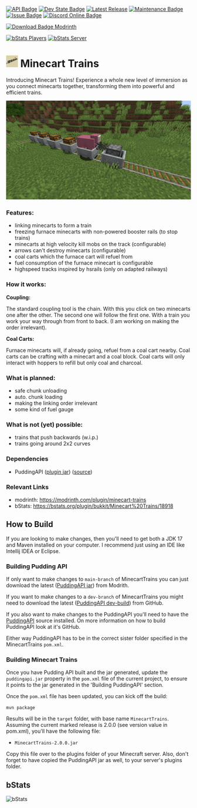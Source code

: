 [![API Badge](https://img.shields.io/badge/MC%20version-Spigot%20v1.21.x-blue?style=flat-square)](https://www.spigotmc.org/)
[![Dev State Badge](https://img.shields.io/badge/stage%20of%20development-beta-yellow?style=flat-square)]()
[![Latest Release](https://img.shields.io/github/v/release/Fridtjof-DE/MinecartTrains?style=flat-square)]()
[![Maintenance Badge](https://img.shields.io/maintenance/yes/2024?style=flat-square)]()
[![Issue Badge](https://img.shields.io/github/issues/Fridtjof-DE/MinecartTrains?style=flat-square)](https://github.com/Fridtjof-DE/MinecartTrains/issues)
[![Discord Online Badge](https://img.shields.io/discord/961799414647750717?label=Discord&style=flat-square)](https://discord.gg/fT6VJurHCT)

[![Download Badge Modrinth](https://img.shields.io/modrinth/dt/plRff0I9?color=brightgreen&label=Modrinth%20downloads&style=flat-square)](https://modrinth.com/plugin/minecart-trains/versions)

[![bStats Players](https://img.shields.io/bstats/players/18918?style=flat-square)](https://bstats.org/plugin/bukkit/Minecart%20Trains/18918)
[![bStats Server](https://img.shields.io/bstats/servers/18918?style=flat-square)](https://bstats.org/plugin/bukkit/Minecart%20Trains/18918)

# <img src="./docs/images/icon.png" data-canonical-src="./icon.png" width="32" height="32" /> Minecart Trains

Introducing Minecart Trains! Experience a whole new level of immersion as you connect minecarts together, transforming them into powerful and efficient trains.

![](./docs/images/preview-image.png)
### Features:
- linking minecarts to form a train
- freezing furnace minecarts with non-powered booster rails (to stop trains)
- minecarts at high velocity kill mobs on the track (configurable)
- arrows can't destroy minecarts (configurable)
- coal carts which the furnace cart will refuel from
- fuel consumption of the furnace minecart is configurable
- highspeed tracks inspired by hsrails (only on adapted railways)

### How it works:
**Coupling:**

The standard coupling tool is the chain. With this you click on two minecarts one after the other. The second one will follow the first one. With a train you work your way through from front to back. (I am working on making the order irrelevant).

**Coal Carts:**

Furnace minecarts will, if already going, refuel from a coal cart nearby. Coal carts can be crafting with a minecart and a coal block. Coal carts will only interact with hoppers to refill but only coal and charcoal.

### What is planned:
- safe chunk unloading
- auto. chunk loading
- making the linking order irrelevant
- some kind of fuel gauge

### What is not (yet) possible:
- trains that push backwards (w.i.p.)
- trains going around 2x2 curves

### Dependencies

 - PuddingAPI ([plugin jar](https://modrinth.com/plugin/puddingapi)) ([source](https://github.com/Fridtjof-DE/PuddingAPI))

### Relevant Links

 - modrinth: https://modrinth.com/plugin/minecart-trains
 - bStats: https://bstats.org/plugin/bukkit/Minecart%20Trains/18918

## How to Build

If you are looking to make changes, then you'll need to get both a JDK 17 and Maven installed on your computer. I recommend just using an IDE like Intellij IDEA or Eclipse.

### Building Pudding API

If only want to make changes to `main-branch` of MinecartTrains you can just download the latest ([PuddingAPI jar](https://modrinth.com/plugin/puddingapi)) from Modrith.

If you want to make changes to a `dev-branch` of MinecartTrains you might need to download the latest ([PuddingAPI dev-build](https://github.com/Fridtjof-DE/PuddingAPI/tree/master/builds)) from GitHub.

If you also want to make changes to the PuddingAPI you'll need to have the [PuddingAPI](https://github.com/Fridtjof-DE/PuddingAPI) source installed. On more information on how to build PuddingAPI look at it's GitHub.

Either way PuddingAPI has to be in the correct sister folder specified in the MinecartTrains `pom.xml`.

### Building Minecart Trains

Once you have Pudding API built and the jar generated, update the
`puddingapi.jar` property in the `pom.xml` file of the current 
project, to ensure it points to the jar generated in the 'Building
PuddingAPI' section.

Once the `pom.xml` file has been updated, you can kick off the build:

```
mvn package
```

Results will be in the `target` folder, with base name
`MinecartTrains`. Assuming the current marked release is 2.0.0
(see version value in pom.xml), you'll have the following file:

  - `MinecartTrains-2.0.0.jar`

Copy this file over to the plugins folder of your Minecraft server. Also, don't forget to have copied the PuddingAPI jar as well, to your
server's plugins folder.

## bStats
![bStats](https://bstats.org/signatures/bukkit/Minecart%20Trains.svg)
